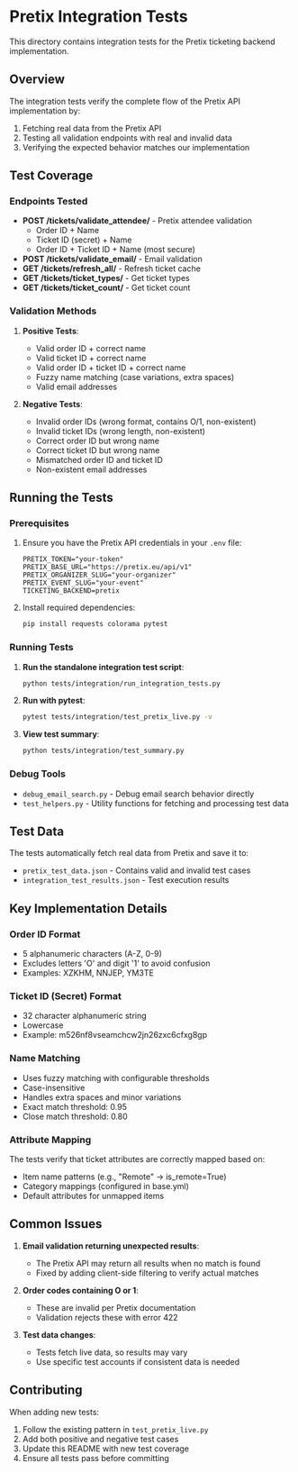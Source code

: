 # Pretix Integration Tests

This directory contains integration tests for the Pretix ticketing backend implementation.

## Overview

The integration tests verify the complete flow of the Pretix API implementation by:
1. Fetching real data from the Pretix API
2. Testing all validation endpoints with real and invalid data
3. Verifying the expected behavior matches our implementation

## Test Coverage

### Endpoints Tested

- **POST /tickets/validate_attendee/** - Pretix attendee validation
  - Order ID + Name
  - Ticket ID (secret) + Name
  - Order ID + Ticket ID + Name (most secure)
- **POST /tickets/validate_email/** - Email validation
- **GET /tickets/refresh_all/** - Refresh ticket cache
- **GET /tickets/ticket_types/** - Get ticket types
- **GET /tickets/ticket_count/** - Get ticket count

### Validation Methods

1. **Positive Tests**:
   - Valid order ID + correct name
   - Valid ticket ID + correct name
   - Valid order ID + ticket ID + correct name
   - Fuzzy name matching (case variations, extra spaces)
   - Valid email addresses

2. **Negative Tests**:
   - Invalid order IDs (wrong format, contains O/1, non-existent)
   - Invalid ticket IDs (wrong length, non-existent)
   - Correct order ID but wrong name
   - Correct ticket ID but wrong name
   - Mismatched order ID and ticket ID
   - Non-existent email addresses

## Running the Tests

### Prerequisites

1. Ensure you have the Pretix API credentials in your `.env` file:
   ```env
   PRETIX_TOKEN="your-token"
   PRETIX_BASE_URL="https://pretix.eu/api/v1"
   PRETIX_ORGANIZER_SLUG="your-organizer"
   PRETIX_EVENT_SLUG="your-event"
   TICKETING_BACKEND=pretix
   ```

2. Install required dependencies:
   ```bash
   pip install requests colorama pytest
   ```

### Running Tests

1. **Run the standalone integration test script**:
   ```bash
   python tests/integration/run_integration_tests.py
   ```

2. **Run with pytest**:
   ```bash
   pytest tests/integration/test_pretix_live.py -v
   ```

3. **View test summary**:
   ```bash
   python tests/integration/test_summary.py
   ```

### Debug Tools

- `debug_email_search.py` - Debug email search behavior directly
- `test_helpers.py` - Utility functions for fetching and processing test data

## Test Data

The tests automatically fetch real data from Pretix and save it to:
- `pretix_test_data.json` - Contains valid and invalid test cases
- `integration_test_results.json` - Test execution results

## Key Implementation Details

### Order ID Format
- 5 alphanumeric characters (A-Z, 0-9)
- Excludes letters 'O' and digit '1' to avoid confusion
- Examples: XZKHM, NNJEP, YM3TE

### Ticket ID (Secret) Format
- 32 character alphanumeric string
- Lowercase
- Example: m526nf8vseamchcw2jn26zxc6cfxg8gp

### Name Matching
- Uses fuzzy matching with configurable thresholds
- Case-insensitive
- Handles extra spaces and minor variations
- Exact match threshold: 0.95
- Close match threshold: 0.80

### Attribute Mapping
The tests verify that ticket attributes are correctly mapped based on:
- Item name patterns (e.g., "Remote" → is_remote=True)
- Category mappings (configured in base.yml)
- Default attributes for unmapped items

## Common Issues

1. **Email validation returning unexpected results**:
   - The Pretix API may return all results when no match is found
   - Fixed by adding client-side filtering to verify actual matches

2. **Order codes containing O or 1**:
   - These are invalid per Pretix documentation
   - Validation rejects these with error 422

3. **Test data changes**:
   - Tests fetch live data, so results may vary
   - Use specific test accounts if consistent data is needed

## Contributing

When adding new tests:
1. Follow the existing pattern in `test_pretix_live.py`
2. Add both positive and negative test cases
3. Update this README with new test coverage
4. Ensure all tests pass before committing